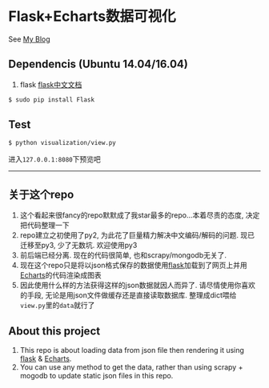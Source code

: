 # Flask+Echarts数据可视化

See [My Blog](http://xxuan.me/2017-03-13-mongodb-flask-echarts-data-visualize.html)

## Dependencis (Ubuntu 14.04/16.04)

1. flask
[flask中文文档](http://docs.jinkan.org/docs/flask/)

 ```bash
$ sudo pip install Flask
```

## Test

```bash
$ python visualization/view.py
```

进入`127.0.0.1:8080`下预览吧

---

## 关于这个repo

1. 这个看起来很fancy的repo默默成了我star最多的repo...本着尽责的态度, 决定把代码整理一下
2. repo建立之初使用了py2, 为此花了巨量精力解决中文编码/解码的问题. 现已迁移至py3, 少了无数坑. 欢迎使用py3
3. 前后端已经分离. 现在的代码很简单, 也和scrapy/mongodb无关了. 
4. 现在这个repo只是将以json格式保存的数据使用[flask](https://github.com/pallets/flask)加载到了网页上并用[Echarts](https://github.com/ecomfe/echarts)的代码渲染成图表
5. 因此使用什么样的方法获得这样的json数据就因人而异了. 请尽情使用你喜欢的手段, 无论是用json文件做缓存还是直接读取数据库. 整理成dict喂给`view.py`里的`data`就行了

## About this project
1. This repo is about loading data from json file then rendering it using [flask](https://github.com/pallets/flask) & [Echarts](https://github.com/ecomfe/echarts).
2. You can use any method to get the data, rather than using scrapy + mogodb to update static json files in this repo.
